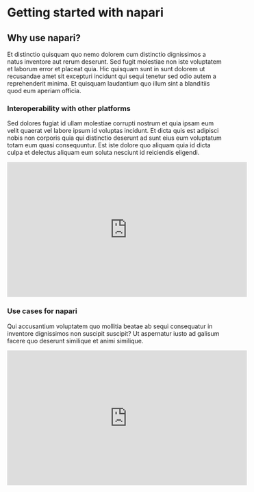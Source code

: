 Getting started with napari
=======================

## Why use napari? 

Et distinctio quisquam quo nemo dolorem cum distinctio dignissimos a natus inventore aut rerum deserunt. Sed fugit molestiae non iste voluptatem et laborum error et placeat quia. Hic quisquam sunt in sunt dolorem ut recusandae amet sit excepturi incidunt qui sequi tenetur sed odio autem a reprehenderit minima. Et quisquam laudantium quo illum sint a blanditiis quod eum aperiam officia.

### Interoperability with other platforms

Sed dolores fugiat id ullam molestiae corrupti nostrum et quia ipsam eum velit quaerat vel labore ipsum id voluptas incidunt. Et dicta quis est adipisci nobis non corporis quia qui distinctio deserunt ad sunt eius eum voluptatum totam eum quasi consequuntur. Est iste dolore quo aliquam quia id dicta culpa et delectus aliquam eum soluta nesciunt id reiciendis eligendi.

<iframe width="560" height="315" src="https://www.youtube.com/embed/VgvDSq5aCDQ" title="YouTube video player" frameborder="0" allow="accelerometer; autoplay; clipboard-write; encrypted-media; gyroscope; picture-in-picture" allowfullscreen></iframe>

### Use cases for napari 

Qui accusantium voluptatem quo mollitia beatae ab sequi consequatur in inventore dignissimos non suscipit suscipit? Ut aspernatur iusto ad galisum facere quo deserunt similique et animi similique.

<iframe width="560" height="315" src="https://www.youtube.com/embed/Dzej2YDQM6Q" title="YouTube video player" frameborder="0" allow="accelerometer; autoplay; clipboard-write; encrypted-media; gyroscope; picture-in-picture" allowfullscreen></iframe>
